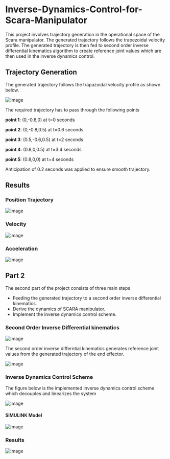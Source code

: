 # Inverse-Dynamics-Control-for-Scara-Manipulator
This project involves trajectory generation in the operational space of the Scara manipulator. The generated trajectory follows the trapezoidal velocity profile. The generated trajectory is then fed to second order inverse differential kinematics algorithm to create reference joint values which are then used in the inverse dynamics control.

## Trajectory Generation

The generated trajectory follows the trapazoidal velocity profile as shown below. 

![image](https://user-images.githubusercontent.com/69100847/209340568-b82fa752-71ca-4d13-b6a7-d6b57360d58f.png)

The required trajectory has to pass through the following points

**point 1**: (0,-0.8,0) at t=0 seconds

**point 2**: (0,-0.8,0.5) at t=0.6 seconds

**point 3**: (0.5,-0.6,0.5) at t=2 seconds

**point 4**: (0.8,0,0.5) at t=3.4 seconds

**point 5**: (0.8,0,0) at t=4 seconds

Anticipation of 0.2 seconds was applied to ensure smooth trajectory.

## Results

### Position Trajectory

![image](https://user-images.githubusercontent.com/69100847/209341657-acbb05f6-45c6-49c6-b27f-3e04911d1e7e.png)

### Velocity

![image](https://user-images.githubusercontent.com/69100847/209341728-99b718ef-690a-44ad-ae35-16c2dfef9179.png)

### Acceleration

![image](https://user-images.githubusercontent.com/69100847/209341768-bbe281f2-cb9c-45b8-b087-4655c3d77955.png)


## Part 2

The second part of the project consists of three main steps 

* Feeding the generated trajectory to a second order inverse differential kinematics.
* Derive the dynamics of SCARA manipulator.
* Implement the inverse dynamics control scheme.

### Second Order Inverse Differential kinematics

![image](https://user-images.githubusercontent.com/69100847/210127217-d0fd055b-787b-4a54-bd82-7e6d7e66d415.png)

The second order inverse differntial kinematics generates reference joint values from the generated trajectory of the end effector. 

![image](https://user-images.githubusercontent.com/69100847/210127353-e8ca0607-2981-406b-bb81-b59e580a1e93.png)


### Inverse Dynamics Control Scheme

The figure below is the implemented inverse dynamics control scheme which decouples and linearizes the system

![image](https://user-images.githubusercontent.com/69100847/210127424-f9bb9d01-61d8-4852-871e-58d5e5b51503.png)

#### SIMULINK Model

![image](https://user-images.githubusercontent.com/69100847/210127444-b75e809a-5562-4ba6-9752-d250645b3b39.png)

### Results

![image](https://user-images.githubusercontent.com/69100847/210127523-73e8177c-14de-473b-b193-c001b5c0b507.png)




